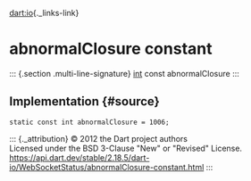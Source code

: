 [dart:io](../../dart-io/dart-io-library){._links-link}

abnormalClosure constant
========================

::: {.section .multi-line-signature}
[int](../../dart-core/int-class) const abnormalClosure
:::

Implementation {#source}
--------------

``` {.language-dart data-language="dart"}
static const int abnormalClosure = 1006;
```

::: {._attribution}
© 2012 the Dart project authors\
Licensed under the BSD 3-Clause \"New\" or \"Revised\" License.\
<https://api.dart.dev/stable/2.18.5/dart-io/WebSocketStatus/abnormalClosure-constant.html>
:::
